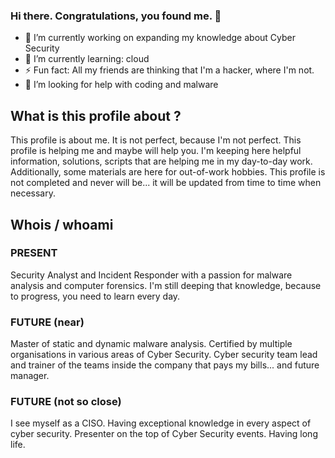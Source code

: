 ### Hi there. Congratulations, you found me. 👋


- 🔭 I’m currently working on expanding my knowledge about Cyber Security
- 🌱 I’m currently learning: cloud
- ⚡ Fun fact: All my friends are thinking that I'm a hacker, where I'm not.
- 🤔 I’m looking for help with coding and malware


## What is this profile about ? ##

This profile is about me. It is not perfect, because I'm not perfect.
This profile is helping me and maybe will help you.
I'm keeping here helpful information, solutions, scripts that are helping me in my day-to-day work.
Additionally, some materials are here for out-of-work hobbies.
This profile is not completed and never will be... it will be updated from time to time when necessary.

## Whois / whoami ##

### PRESENT ###
Security Analyst and Incident Responder with a passion for malware analysis and computer forensics. I'm still deeping that knowledge, because to progress, you need to learn every day.

### FUTURE (near) ###
Master of static and dynamic malware analysis. Certified by multiple organisations in various areas of Cyber Security.
Cyber security team lead and trainer of the teams inside the company that pays my bills... and future manager.

### FUTURE (not so close) #
I see myself as a CISO. Having exceptional knowledge in every aspect of cyber security. Presenter on the top of Cyber Security events.
Having long life.


<!--
**jawczan/jawczan** is a ✨ _special_ ✨ repository because its `README.md` (this file) appears on your GitHub profile.

Here are some ideas to get you started:

- 🔭 I’m currently working on expanding my knowledge about Cyber Security
- 🌱 I’m currently learning Computer Forensics and Malaware analysis
- 👯 I’m looking to collaborate on ...
- 🤔 I’m looking for help with ...
- 💬 Ask me about ...
- 📫 How to reach me: ...
- 😄 Pronouns: ...
- ⚡ Fun fact: All my friends are thinking that I'm a hacker, where I'm not.
-->
